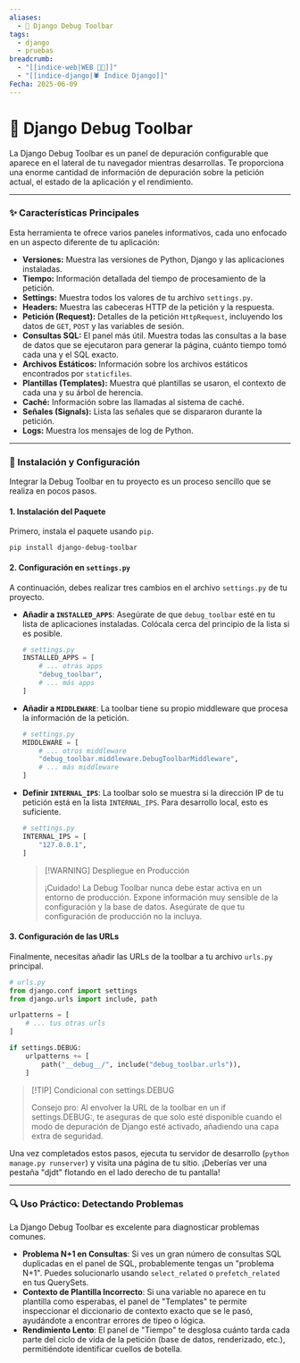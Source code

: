```yaml
---
aliases:
  - 🔧 Django Debug Toolbar
tags:
  - django
  - pruebas
breadcrumb:
  - "[[indice-web|WEB 🔗📝]]"
  - "[[indice-django|🕷️ Índice Django]]"
Fecha: 2025-06-09
---
```

# 🔧 Django Debug Toolbar

La Django Debug Toolbar es un panel de depuración configurable que aparece en el lateral de tu navegador mientras desarrollas. Te proporciona una enorme cantidad de información de depuración sobre la petición actual, el estado de la aplicación y el rendimiento.

---

### ✨ Características Principales

Esta herramienta te ofrece varios paneles informativos, cada uno enfocado en un aspecto diferente de tu aplicación:

- **Versiones:** Muestra las versiones de Python, Django y las aplicaciones instaladas.
- **Tiempo:** Información detallada del tiempo de procesamiento de la petición.
- **Settings:** Muestra todos los valores de tu archivo `settings.py`.
- **Headers:** Muestra las cabeceras HTTP de la petición y la respuesta.
- **Petición (Request):** Detalles de la petición `HttpRequest`, incluyendo los datos de `GET`, `POST` y las variables de sesión.
- **Consultas SQL:** El panel más útil. Muestra todas las consultas a la base de datos que se ejecutaron para generar la página, cuánto tiempo tomó cada una y el SQL exacto.
- **Archivos Estáticos:** Información sobre los archivos estáticos encontrados por `staticfiles`.
- **Plantillas (Templates):** Muestra qué plantillas se usaron, el contexto de cada una y su árbol de herencia.
- **Caché:** Información sobre las llamadas al sistema de caché.
- **Señales (Signals):** Lista las señales que se dispararon durante la petición.
- **Logs:** Muestra los mensajes de log de Python.

---

### 🚀 Instalación y Configuración

Integrar la Debug Toolbar en tu proyecto es un proceso sencillo que se realiza en pocos pasos.

#### 1. Instalación del Paquete

Primero, instala el paquete usando `pip`.

```shell
pip install django-debug-toolbar
```

#### 2. Configuración en `settings.py`

A continuación, debes realizar tres cambios en el archivo `settings.py` de tu proyecto.

- **Añadir a `INSTALLED_APPS`**: Asegúrate de que `debug_toolbar` esté en tu lista de aplicaciones instaladas. Colócala cerca del principio de la lista si es posible.
    
    ```python
    # settings.py
    INSTALLED_APPS = [
        # ... otras apps
        "debug_toolbar",
        # ... más apps
    ]
    ```
    
- **Añadir a `MIDDLEWARE`**: La toolbar tiene su propio middleware que procesa la información de la petición.
    
    ```python
    # settings.py
    MIDDLEWARE = [
        # ... otros middleware
        "debug_toolbar.middleware.DebugToolbarMiddleware",
        # ... más middleware
    ]
    ```
    
- **Definir `INTERNAL_IPS`**: La toolbar solo se muestra si la dirección IP de tu petición está en la lista `INTERNAL_IPS`. Para desarrollo local, esto es suficiente.
    
    ```python
    # settings.py
    INTERNAL_IPS = [
        "127.0.0.1",
    ]
    ```
    
    > [!WARNING] Despliegue en Producción
    > 
    > ¡Cuidado! La Debug Toolbar nunca debe estar activa en un entorno de producción. Expone información muy sensible de la configuración y la base de datos. Asegúrate de que tu configuración de producción no la incluya.
    

#### 3. Configuración de las URLs

Finalmente, necesitas añadir las URLs de la toolbar a tu archivo `urls.py` principal.

```python
# urls.py
from django.conf import settings
from django.urls import include, path

urlpatterns = [
    # ... tus otras urls
]

if settings.DEBUG:
    urlpatterns += [
        path("__debug__/", include("debug_toolbar.urls")),
    ]
```

> [!TIP] Condicional con settings.DEBUG
> 
> Consejo pro: Al envolver la URL de la toolbar en un if settings.DEBUG:, te aseguras de que solo esté disponible cuando el modo de depuración de Django esté activado, añadiendo una capa extra de seguridad.

Una vez completados estos pasos, ejecuta tu servidor de desarrollo (`python manage.py runserver`) y visita una página de tu sitio. ¡Deberías ver una pestaña "djdt" flotando en el lado derecho de tu pantalla!

---

### 🔍 Uso Práctico: Detectando Problemas

La Django Debug Toolbar es excelente para diagnosticar problemas comunes.

- **Problema N+1 en Consultas**: Si ves un gran número de consultas SQL duplicadas en el panel de SQL, probablemente tengas un "problema N+1". Puedes solucionarlo usando `select_related` o `prefetch_related` en tus QuerySets.
- **Contexto de Plantilla Incorrecto**: Si una variable no aparece en tu plantilla como esperabas, el panel de "Templates" te permite inspeccionar el diccionario de contexto exacto que se le pasó, ayudándote a encontrar errores de tipeo o lógica.
- **Rendimiento Lento**: El panel de "Tiempo" te desglosa cuánto tarda cada parte del ciclo de vida de la petición (base de datos, renderizado, etc.), permitiéndote identificar cuellos de botella.